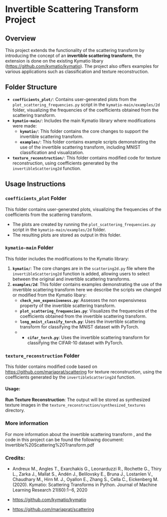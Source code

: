 
# Invertible Scattering Transform Project

## Overview

This project extends the functionality of the scattering transform by introducing the concept of an **invertible scattering transform**, the extension is done on the existing Kymatio libary (https://github.com/kymatio/kymatio). The project also  offers examples for various applications such as classification and texture reconstruction.

## Folder Structure

- **`coefficients_plot/`**: Contains user-generated plots from the `plot_scattering_frequencies.py` script in the `kymatio-main/examples/2d` folder, visualizing the frequencies of the coefficients obtained from the scattering transform.
- **`kymatio-main/`**: Includes the main Kymatio library where modifications were made:
  - **`kymatio/`**: This folder contains the core changes to support the invertible scattering transform.
  - **`examples/`**: This folder contains example scripts demonstrating the use of the invertible scattering transform, including MNIST classification and visualization.
- **`texture_reconstruction/`**: This folder contains modified code for texture reconstruction, using coefficients generated by the `invertibleScattering2d` function.

## Usage Instructions

### `coefficients_plot` Folder
This folder contains user-generated plots, visualizing the frequencies of the coefficients from the scattering transform.

- The plots are created by running the `plot_scattering_frequencies.py` script in the `kymatio-main/examples/2d` folder.
- The resulting plots are stored as output in this folder.

### `kymatio-main` Folder

This folder includes the modifications to the Kymatio library:
1. **`kymatio/`**: The core changes are in the `scattering2d.py` file where the `invertibleScattering2d` function is added, allowing users to select between the original and invertible scattering transforms.
2. **`examples/2d`**: This folder contains examples demonstrating the use of the invertible scattering transform here we describe the scripts we changed or modified from the Kymatio libary:
   - **`check_non_expensiveness.py`**: Assesses the non expensivness property of the invertible scattering transform.
   - **`plot_scattering_frequencies.py`**: Visualizes the frequencies of the coefficients obtained from the invertible scattering transform.
   - **`long_mnist_classify_torch.py`**: Uses the invertible scattering transform for classifying the MNIST dataset with PyTorch.
   - - **`cifar_torch.py`**: Uses the invertible scattering transform for classifying the CIFAR-10 dataset with PyTorch.

### `texture_reconstruction` Folder

This folder contains modified code based on https://github.com/mariaprat/scattering for texture reconstruction, using the coefficients generated by the `invertibleScattering2d` function.

#### Usage:
 **Run Texture Reconstruction**:  The output will be stored as synthesized texture images in the `texture_reconstruction/synthesized_textures` directory.

### More information
For more information about the invertible scattering transform , and the code in this project can be found the following document: Invertible%20Scattering%20Transform.pdf

### Credits:
* Andreux M., Angles T., Exarchakis G., Leonarduzzi R., Rochette G., Thiry L., Zarka J., Mallat S., Andén J., Belilovsky E., Bruna J., Lostanlen V., Chaudhary M., Hirn M. J., Oyallon E., Zhang S., Cella C., Eickenberg M. (2020). Kymatio: Scattering Transforms in Python. Journal of Machine Learning Research 21(60):1−6, 2020

* https://github.com/kymatio/kymatio

* https://github.com/mariaprat/scattering


